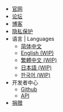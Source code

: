 * [官网](https://www.mcshiyi.com ':target=_blank')  
* [论坛](https://bbs.mcshiyi.com ':target=_blank')
* [博客](https://blog.mcshiyi.com ':target=_blank')
* [隐私保护](/zh-CN/privacy/privacy.md)
* 语言 | Languages
    * [简体中文](/)
    * [English (WIP)](/en-US/)
    * [繁體中文 (WIP)](/zh-TW/)
    * [日本語 (WIP)](/ja-JP/)
    * [한국어 (WIP)](/ko-KR/)
* 开发者中心
    * [Github](https://github.com/TimoryGroup ':target=_blank')
    * [API](/zh-CN/dev/api.md)
* [捐赠](https://www.mcshiyi.com/donateserver.html ':target=_blank')